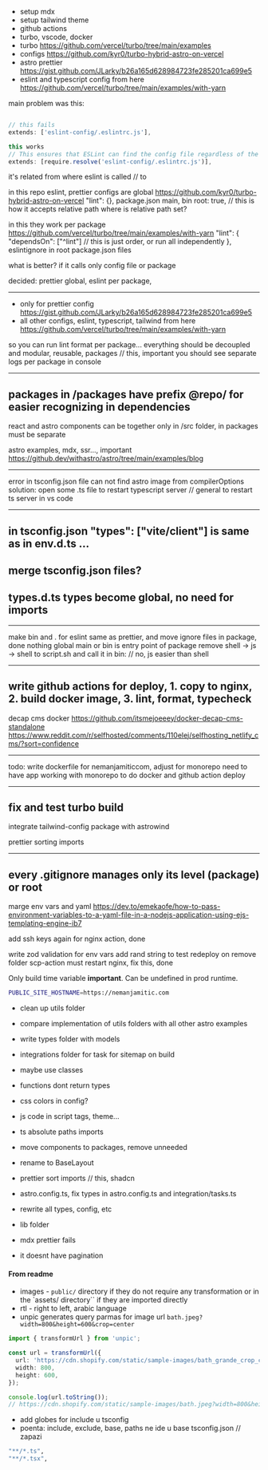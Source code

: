 - setup mdx
- setup tailwind theme
- github actions
- turbo, vscode, docker
- turbo https://github.com/vercel/turbo/tree/main/examples
- configs https://github.com/kyr0/turbo-hybrid-astro-on-vercel
- astro prettier https://gist.github.com/JLarky/b26a165d628984723fe285201ca699e5
- eslint and typescript config from here https://github.com/vercel/turbo/tree/main/examples/with-yarn

main problem was this:

```ts

// this fails
extends: ['eslint-config/.eslintrc.js'],

this works
// This ensures that ESLint can find the config file regardless of the working directory.
extends: [require.resolve('eslint-config/.eslintrc.js')],
```

it's related from where eslint is called // to

in this repo eslint, prettier configs are global
https://github.com/kyr0/turbo-hybrid-astro-on-vercel
"lint": {},
package.json main, bin
root: true, // this is how it accepts relative path
where is relative path set?

in this they work per package
https://github.com/vercel/turbo/tree/main/examples/with-yarn
"lint": {
"dependsOn": ["^lint"] // this is just order, or run all independently
},
eslintignore in root
package.json files

what is better?
if it calls only config file or package

decided:
prettier global, eslint per package,

---

- only for prettier config https://gist.github.com/JLarky/b26a165d628984723fe285201ca699e5
- all other configs, eslint, typescript, tailwind from here https://github.com/vercel/turbo/tree/main/examples/with-yarn

so you can run lint format per package...
everything should be decoupled and modular, reusable, packages // this, important
you should see separate logs per package in console

---

## packages in /packages have prefix @repo/ for easier recognizing in dependencies

react and astro components can be together only in /src folder, in packages must be separate

astro examples, mdx, ssr..., important
https://github.dev/withastro/astro/tree/main/examples/blog

---

error in tsconfig.json file can not find astro image from compilerOptions
solution: open some .ts file to restart typescript server // general to restart ts server in vs code

---

## in tsconfig.json "types": ["vite/client"] is same as in env.d.ts ...

## merge tsconfig.json files?

## types.d.ts types become global, no need for imports

---

make bin and . for eslint same as prettier, and move ignore files in package, done
nothing global
main or bin is entry point of package
remove shell -> js -> shell to script.sh and call it in bin: // no, js easier than shell

---

## write github actions for deploy, 1. copy to nginx, 2. build docker image, 3. lint, format, typecheck

decap cms docker
https://github.com/itsmejoeeey/docker-decap-cms-standalone
https://www.reddit.com/r/selfhosted/comments/110elej/selfhosting_netlify_cms/?sort=confidence

---

todo: write dockerfile for nemanjamiticcom, adjust for monorepo
need to have app working with monorepo to do docker and github action deploy

---

## fix and test turbo build

integrate tailwind-config package with astrowind

prettier sorting imports

---

## every .gitignore manages only its level (package) or root

marge env vars and yaml
https://dev.to/emekaofe/how-to-pass-environment-variables-to-a-yaml-file-in-a-nodejs-application-using-ejs-templating-engine-ib7

add ssh keys again for nginx action, done

write zod validation for env vars
add rand string to test redeploy
on remove folder scp-action must restart nginx, fix this, done

Only build time variable **important**. Can be undefined in prod runtime.

```bash
PUBLIC_SITE_HOSTNAME=https://nemanjamitic.com
```

- clean up utils folder

- compare implementation of utils folders with all other astro examples
- write types folder with models
- integrations folder for task for sitemap on build
- maybe use classes
- functions dont return types
- css colors in config?
- js code in script tags, theme...
- ts absolute paths imports
- move components to packages, remove unneeded
- rename to BaseLayout
- prettier sort imports // this, shadcn
- astro.config.ts, fix types in astro.config.ts and integration/tasks.ts
- rewrite all types, config, etc
- lib folder
- mdx prettier fails
- it doesnt have pagination

#### From readme

- images - `public/` directory if they do not require any transformation or in the `assets/ directory`` if they are imported directly
- rtl - right to left, arabic language
- unpic generates query parmas for image url `bath.jpeg?width=800&height=600&crop=center`

```ts
import { transformUrl } from 'unpic';

const url = transformUrl({
  url: 'https://cdn.shopify.com/static/sample-images/bath_grande_crop_center.jpeg',
  width: 800,
  height: 600,
});

console.log(url.toString());
// https://cdn.shopify.com/static/sample-images/bath.jpeg?width=800&height=600&crop=center
```

- add globes for include u tsconfig
- poenta: include, exclude, base, paths ne ide u base tsconfig.json // zapazi

```bash
"**/*.ts",
"**/*.tsx",
```
